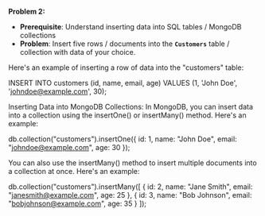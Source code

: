 **Problem 2:**

- **Prerequisite**: Understand inserting data into SQL tables / MongoDB collections
- **Problem**: Insert five rows / documents into the **`Customers`** table / collection with data of your choice.

Here's an example of inserting a row of data into the "customers" table:

INSERT INTO customers (id, name, email, age) VALUES (1, 'John Doe', 'johndoe@example.com', 30);


Inserting Data into MongoDB Collections:
In MongoDB, you can insert data into a collection using the insertOne() or insertMany() method. Here's an example:


db.collection("customers").insertOne({
  id: 1,
  name: "John Doe",
  email: "johndoe@example.com",
  age: 30
});


You can also use the insertMany() method to insert multiple documents into a collection at once. Here's an example:

db.collection("customers").insertMany([
  { id: 2, name: "Jane Smith", email: "janesmith@example.com", age: 25 },
  { id: 3, name: "Bob Johnson", email: "bobjohnson@example.com", age: 35 }
]);
